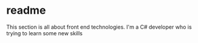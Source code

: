 # readme

This section is all about front end technologies. I'm a C\# developer who is trying to learn some new skills

